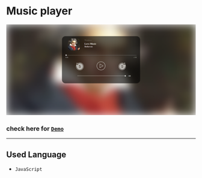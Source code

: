 # Music player 
![alt text](img/bETO.png)
### **check here for [`Demo`](https://whiletrue0087.github.io/Music_player/)**
---

## Used Language
- `JavaScript`

